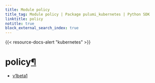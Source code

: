 ```yaml
---
title: Module policy
title_tag: Module policy | Package pulumi_kubernetes | Python SDK
linktitle: policy
notitle: true
block_external_search_index: true
---
```


{{< resource-docs-alert "kubernetes" >}}

<div class="section" id="policy">
<h1>policy<a class="headerlink" href="#policy" title="Permalink to this headline">¶</a></h1>
<div class="toctree-wrapper compound">
<ul>
<li class="toctree-l1"><a class="reference internal" href="v1beta1/">v1beta1</a></li>
</ul>
</div>
</div>
